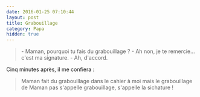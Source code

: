 ```yaml
---
date: 2016-01-25 07:10:44
layout: post
title: Grabouillage
category: Papa
hidden: true
---
```


> \- Maman, pourquoi tu fais du grabouillage ?
> \- Ah non, je te remercie… c'est ma signature.
> \- Ah, d'accord.

Cinq minutes après, il me confiera :

> Maman fait du grabouillage dans le cahier à moi mais le grabouillage de Maman pas s'appelle grabouillage, s'appelle la sichature !
